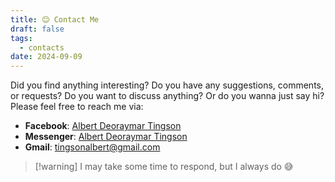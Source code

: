```yaml
---
title: 😊 Contact Me
draft: false
tags:
  - contacts
date: 2024-09-09
---
```

Did you find anything interesting? Do you have any suggestions, comments, or requests? Do you want to discuss anything? Or do you wanna just say hi? Please feel free to reach me via:

- **Facebook**: [Albert Deoraymar Tingson](https://www.facebook.com/profile.php?id=100034452203742)
- **Messenger**: [Albert Deoraymar Tingson](https://m.me/profile.php?id=100034452203742)
- **Gmail**: tingsonalbert@gmail.com

> [!warning] I may take some time to respond, but I always do 😅
